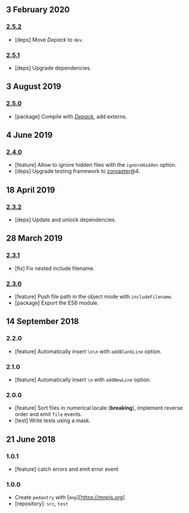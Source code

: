 ## 3 February 2020

### [2.5.2](https://github.com/artdecocode/pedantry/compare/v2.5.1...v2.5.2)

- [deps] Move _Depack_ to `dev`.

### [2.5.1](https://github.com/artdecocode/pedantry/compare/v2.5.0...v2.5.1)

- [deps] Upgrade dependencies.

## 3 August 2019

### [2.5.0](https://github.com/artdecocode/pedantry/compare/v2.4.0...v2.5.0)

- [package] Compile with [_Depack_](https://compiler.page), add externs.

## 4 June 2019

### [2.4.0](https://github.com/artdecocode/pedantry/compare/v2.3.2...v2.4.0)

- [feature] Allow to ignore hidden files with the `ignoreHidden` option.
- [deps] Upgrade testing framework to [zoroaster](https://contexttesting.com)@4.

## 18 April 2019

### [2.3.2](https://github.com/artdecocode/pedantry/compare/v2.3.1...v2.3.2)

- [deps] Update and unlock dependencies.

## 28 March 2019

### [2.3.1](https://github.com/artdecocode/pedantry/compare/v2.3.0...v2.3.1)

- [fix] Fix nested include filename.

### [2.3.0](https://github.com/artdecocode/pedantry/compare/v2.2.0...v2.3.0)

- [feature] Push file path in the object mode with `includeFilename`.
- [package] Export the ES6 module.

## 14 September 2018

### 2.2.0

- [feature] Automatically insert `\n\n` with `addBlankLine` option.

### 2.1.0

- [feature] Automatically insert `\n` with `addNewLine` option.

### 2.0.0

- [feature] Sort files in numerical locale (**breaking**), implement reverse order and emit `file` events.
- [test] Write tests using a mask.

## 21 June 2018

### 1.0.1

- [feature] catch errors and emit error event

### 1.0.0

- Create `pedantry` with [`mnp`][https://mnpjs.org]
- [repository]: `src`, `test`
